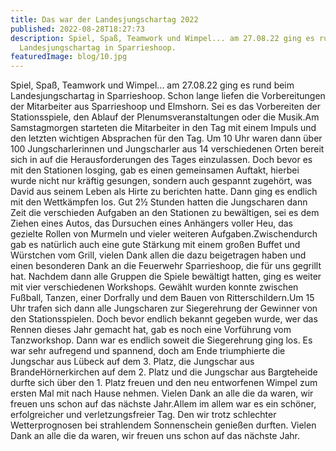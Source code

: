 ```yaml
---
title: Das war der Landesjungschartag 2022
published: 2022-08-28T18:27:73
description: Spiel, Spaß, Teamwork und Wimpel... am 27.08.22 ging es rund beim
  Landesjungschartag in Sparrieshoop.
featuredImage: blog/10.jpg
---
```

Spiel, Spaß, Teamwork und Wimpel... am 27.08.22 ging es rund beim Landesjungschartag in Sparrieshoop. Schon lange liefen die Vorbereitungen der Mitarbeiter aus Sparrieshoop und Elmshorn. Sei es das Vorbereiten der Stationsspiele, den Ablauf der Plenumsveranstaltungen oder die Musik.Am Samstagmorgen starteten die Mitarbeiter in den Tag mit einem Impuls und den letzten wichtigen Absprachen für den Tag. Um 10 Uhr waren dann über 100 Jungscharlerinnen und Jungscharler aus 14 verschiedenen Orten bereit sich in auf die Herausforderungen des Tages einzulassen. Doch bevor es mit den Stationen losging, gab es einen gemeinsamen Auftakt, hierbei wurde nicht nur kräftig gesungen, sondern auch gespannt zugehört, was David aus seinem Leben als Hirte zu berichten hatte. Dann ging es endlich mit den Wettkämpfen los. Gut 2½ Stunden hatten die Jungscharen dann Zeit die verschieden Aufgaben an den Stationen zu bewältigen, sei es dem Ziehen eines Autos, das Dursuchen eines Anhängers voller Heu, das gezielte Rollen von Murmeln und vieler weiteren Aufgaben.Zwischendurch gab es natürlich auch eine gute Stärkung mit einem großen Buffet und Würstchen vom Grill, vielen Dank allen die dazu beigetragen haben und einen besonderen Dank an die Feuerwehr Sparrieshoop, die für uns gegrillt hat. Nachdem dann alle Gruppen die Spiele bewältigt hatten, ging es weiter mit vier verschiedenen Workshops. Gewählt wurden konnte zwischen Fußball, Tanzen, einer Dorfrally und dem Bauen von Ritterschildern.Um 15 Uhr trafen sich dann alle Jungscharen zur Siegerehrung der Gewinner von den Stationsspielen. Doch bevor endlich bekannt gegeben wurde, wer das Rennen dieses Jahr gemacht hat, gab es noch eine Vorführung vom Tanzworkshop. Dann war es endlich soweit die Siegerehrung ging los. Es war sehr aufregend und spannend, doch am Ende triumphierte die Jungschar aus Lübeck auf dem 3. Platz, die Jungschar aus BrandeHörnerkirchen auf dem 2. Platz und die Jungschar aus Bargteheide durfte sich über den 1. Platz freuen und den neu entworfenen Wimpel zum ersten Mal mit nach Hause nehmen. Vielen Dank an alle die da waren, wir freuen uns schon auf das nächste Jahr.Allem im allem war es ein schöner, erfolgreicher und verletzungsfreier Tag. Den wir trotz schlechter Wetterprognosen bei strahlendem Sonnenschein genießen durften. Vielen Dank an alle die da waren, wir freuen uns schon auf das nächste Jahr.